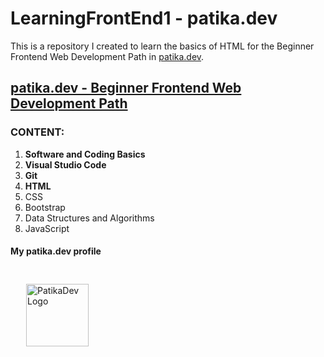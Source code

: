 # LearningFrontEnd1 - patika.dev

This is a repository I created to learn the basics of HTML for the Beginner Frontend Web Development Path in [patika.dev](https://patika.dev/).

## [patika.dev - Beginner Frontend Web Development Path](https://app.patika.dev/paths/baslangic-seviye-frontend-web-development-patikasi)

### CONTENT:
1. **Software and Coding Basics**
2. **Visual Studio Code**
3. **Git**
4. **HTML**
5. CSS
6. Bootstrap
7. Data Structures and Algorithms
8. JavaScript

#### My patika.dev profile

<a href="https://app.patika.dev/hulyamartli"><img style="margin: 25px;" src="https://lh3.googleusercontent.com/pw/AMWts8DDaslCyOx3O92hkQj2cbszknAS3WSaQVoch6Vhy6esCHip8gWN6lOIK-mtard_bBQDrgWVeOIsfoPT3V-bMFtq14Ju5tXG2KTDVhu0myNbQyJbkFSDcvdr_VnTXBFJ2Q22pUGHAnPX7o5cOdeV5ulQFQ=w293-h134-no?authuser=0" width="100" alt="PatikaDev Logo"></a>
